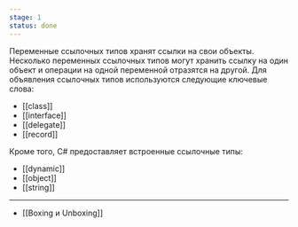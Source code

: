 ```yaml
---
stage: 1
status: done
---
```

Переменные ссылочных типов хранят ссылки на свои объекты. Несколько переменных ссылочных типов могут хранить ссылку на один объект и операции на одной переменной отразятся на другой.
Для объявления ссылочных типов используются следующие ключевые слова:

- [[class]]
- [[interface]]
- [[delegate]]
- [[record]]

Кроме того, C# предоставляет встроенные ссылочные типы:

- [[dynamic]]
- [[object]]
- [[string]]
---
- [[Boxing и Unboxing]]